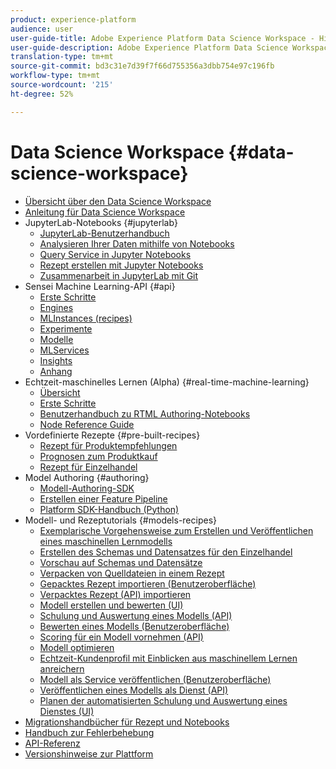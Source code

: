 ```yaml
---
product: experience-platform
audience: user
user-guide-title: Adobe Experience Platform Data Science Workspace - Hilfe
user-guide-description: Adobe Experience Platform Data Science Workspace uses machine learning and artificial intelligence to unleash insights from your data. Integrated into Adobe Experience Platform, Data Science Workspace helps you make predictions using your content and data assets across Adobe applications.
translation-type: tm+mt
source-git-commit: bd3c31e7d39f7f66d755356a3dbb754e97c196fb
workflow-type: tm+mt
source-wordcount: '215'
ht-degree: 52%

---
```



# Data Science Workspace {#data-science-workspace}

* [Übersicht über den Data Science Workspace](home.md)
* [Anleitung für Data Science Workspace](walkthrough.md)
* JupyterLab-Notebooks {#jupyterlab}
   * [JupyterLab-Benutzerhandbuch](jupyterlab/overview.md)
   * [Analysieren Ihrer Daten mithilfe von Notebooks](jupyterlab/analyze-your-data.md)
   * [Query Service in Jupyter Notebooks](jupyterlab/query-service.md)
   * [Rezept erstellen mit Jupyter Notebooks](jupyterlab/create-a-recipe.md)
   * [Zusammenarbeit in JupyterLab mit Git](jupyterlab/using-git-for-collaboration.md)
* Sensei Machine Learning-API {#api}
   * [Erste Schritte](api/getting-started.md)
   * [Engines](api/engines.md)
   * [MLInstances (recipes)](api/mlinstances.md)
   * [Experimente](api/experiments.md)
   * [Modelle](api/models.md)
   * [MLServices](api/mlservices.md)
   * [Insights](api/insights.md)
   * [Anhang](api/appendix.md)
* Echtzeit-maschinelles Lernen (Alpha) {#real-time-machine-learning}
   * [Übersicht](real-time-machine-learning/home.md)
   * [Erste Schritte](real-time-machine-learning/getting-started.md)
   * [Benutzerhandbuch zu RTML Authoring-Notebooks](real-time-machine-learning/rtml-authoring-notebook.md)
   * [Node Reference Guide](real-time-machine-learning/node-reference.md)
* Vordefinierte Rezepte {#pre-built-recipes}
   * [Rezept für Produktempfehlungen](pre-built-recipes/product-recommendations.md)
   * [Prognosen zum Produktkauf](pre-built-recipes/product-purchase-prediction.md)
   * [Rezept für Einzelhandel](pre-built-recipes/retail-sales.md)
* Model Authoring {#authoring}
   * [Modell-Authoring-SDK](authoring/sdk.md)
   * [Erstellen einer Feature Pipeline](authoring/feature-pipeline.md)
   * [Platform SDK-Handbuch (Python)](authoring/platform-sdk.md)
* Modell- und Rezeptutorials {#models-recipes}
   * [Exemplarische Vorgehensweise zum Erstellen und Veröffentlichen eines maschinellen Lernmodells](models-recipes/create-publish-model.md)
   * [Erstellen des Schemas und Datensatzes für den Einzelhandel](models-recipes/create-retails-sales-dataset.md)
   * [Vorschau auf Schemas und Datensätze](models-recipes/preview-schema-data.md)
   * [Verpacken von Quelldateien in einem Rezept](models-recipes/package-source-files-recipe.md)
   * [Gepacktes Rezept importieren (Benutzeroberfläche)](models-recipes/import-packaged-recipe-ui.md)
   * [Verpacktes Rezept (API) importieren](models-recipes/import-packaged-recipe-api.md)
   * [Modell erstellen und bewerten (UI)](models-recipes/train-evaluate-model-ui.md)
   * [Schulung und Auswertung eines Modells (API)](models-recipes/train-evaluate-model-api.md)
   * [Bewerten eines Modells (Benutzeroberfläche)](models-recipes/score-model-ui.md)
   * [Scoring für ein Modell vornehmen (API)](models-recipes/score-model-api.md)
   * [Modell optimieren](models-recipes/optimize-model.md)
   * [Echtzeit-Kundenprofil mit Einblicken aus maschinellem Lernen anreichern](models-recipes/enrich-profile.md)
   * [Modell als Service veröffentlichen (Benutzeroberfläche)](models-recipes/publish-model-service-ui.md)
   * [Veröffentlichen eines Modells als Dienst (API)](models-recipes/publish-model-service-api.md)
   * [Planen der automatisierten Schulung und Auswertung eines Dienstes (UI)](models-recipes/schedule-models-ui.md)
* [Migrationshandbücher für Rezept und Notebooks](recipe-notebook-migration.md)
* [Handbuch zur Fehlerbehebung](troubleshooting-guide.md)
* [API-Referenz](https://www.adobe.io/apis/experienceplatform/home/api-reference.html#!acpdr/swagger-specs/sensei-ml-api.yaml)
* [Versionshinweise zur Plattform](https://docs.adobe.com/content/help/de-DE/experience-platform/release-notes/latest.html)